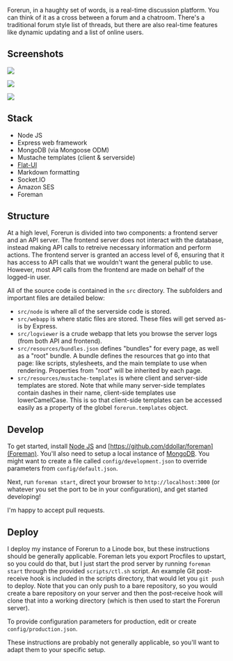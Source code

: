 Forerun, in a haughty set of words, is a real-time discussion platform. You can think of it as a cross between a forum and a chatroom. There's a traditional forum style list of threads, but there are also real-time features like dynamic updating and a list of online users.

Screenshots
---

![](https://raw.github.com/wcauchois/forerun/master/screenshots/splash_page.png)

![](https://raw.github.com/wcauchois/forerun/master/screenshots/home_page.png)

![](https://raw.github.com/wcauchois/forerun/master/screenshots/thread_reply_section.png)

Stack
---

- Node JS
- Express web framework
- MongoDB (via Mongoose ODM)
- Mustache templates (client & serverside)
- [Flat-UI](http://designmodo.github.io/Flat-UI/)
- Markdown formatting
- Socket.IO
- Amazon SES
- Foreman

Structure
---

At a high level, Forerun is divided into two components: a frontend server and an API server. The frontend server does not interact with the database, instead making API calls to retreive necessary information and perform actions. The frontend server is granted an access level of 6, ensuring that it has access to API calls that we wouldn't want the general public to use. However, most API calls from the frontend are made on behalf of the logged-in user.

All of the source code is contained in the `src` directory. The subfolders and important files are detailed below:

- `src/node` is where all of the serverside code is stored.
- `src/webapp` is where static files are stored. These files will get served as-is by Express.
- `src/logviewer` is a crude webapp that lets you browse the server logs (from both API and frontend).
- `src/resources/bundles.json` defines "bundles" for every page, as well as a "root" bundle. A bundle defines the resources that go into that page: like scripts, stylesheets, and the main template to use when rendering. Properties from "root" will be inherited by each page.
- `src/resources/mustache-templates` is where client and server-side templates are stored. Note that while many server-side templates contain dashes in their name, client-side templates use lowerCamelCase. This is so that client-side templates can be accessed easily as a property of the globel `forerun.templates` object.

Develop
---

To get started, install [Node JS](http://nodejs.org/) and [https://github.com/ddollar/foreman](Foreman). You'll also need to setup a local instance of [MongoDB](http://www.mongodb.org/). You might want to create a file called `config/development.json` to override parameters from `config/default.json`.

Next, run `foreman start`, direct your browser to `http://localhost:3000` (or whatever you set the port to be in your configuration), and get started developing!

I'm happy to accept pull requests.

Deploy
---

I deploy my instance of Forerun to a Linode box, but these instructions should be generally applicable. Foreman lets you export Procfiles to upstart, so you could do that, but I just start the prod server by running `foreman start` through the provided `scripts/ctl.sh` script. An example Git post-receive hook is included in the scripts directory, that would let you `git push` to deploy. Note that you can only push to a bare repository, so you would create a bare repository on your server and then the post-receive hook will clone that into a working directory (which is then used to start the Forerun server).

To provide configuration parameters for production, edit or create `config/production.json`.

These instructions are probably not generally applicable, so you'll want to adapt them to your specific setup.

